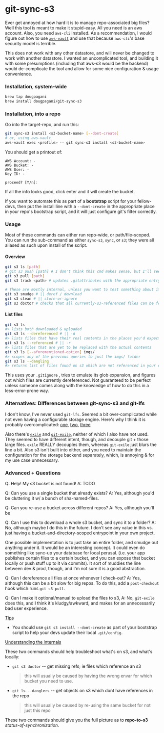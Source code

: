 # git-sync-s3

Ever get annoyed at how hard it is to manage repo-associated big files? Well this tool is meant to make it stupid-easy. All you need is an aws account. Also, you need `aws-cli` installed. As a recommendation, I would figure out how to use [`aws-vault`](https://github.com/99designs/aws-vault) and use that because `aws-cli`'s base security model is terrible.

This does not work with any other datastore, and will never be changed to work with another datastore. I wanted an uncomplicated tool, and building it with some presumptions (including that aws-s3 would be the backend) would de-complicate the tool and allow for some nice configuration & usage convenience.

### Installation, system-wide

```sh
brew tap dougpagani
brew install dougpagani/git-sync-s3
```

### Installation, into a repo

Go into the target-repo, and run this:

```sh
git sync-s3 install <s3-bucket-name> [--dont-create]
# or, using aws-vault
aws-vault exec <profile> -- git sync-s3 install <s3-bucket-name>
```

You should get a printout of:

```text
AWS Account: -
AWS Bucket: -
AWS User: -
Key ID: -

proceed? [Y/n]: 
```

If all the info looks good, click enter and it will create the bucket.

If you want to automate this as part of a **bootstrap** script for your fellow-devs, then put the install line with a `--dont-create` in the appropriate place in your repo's bootstrap script, and it will just configure git's filter correctly. 

### Usage

Most of these commands can either run repo-wide, or path/file-scoped. You can run the sub-command as either `sync-s3`, `sync`, or `s3`; they were all aliased as such upon install of the script.

#### Overview

```sh
git s3 ls [path]
# git s3 push [path] # I don't think this cmd makes sense, but I'll see
git s3 pull [path]
git s3 track <path> # updates .gitattributes with the appropriate entry; also git-add's

# These are mostly internal, unless you want to test something about it.
git s3 smudge # || deref / download
git s3 clean # || store-or-ignore
git s3 doctor # checks that all currently-s3-referenced files can be found on s3
```

#### List files

```sh
git s3 ls
#> lists both downloaded & uploaded
git s3 ls --dereferenced # || -d
#> lists files that have their real contents in the places you'd expect
git s3 ls --referenced # || -r
#> lists files that are yet to be replaced with the actual contents
git s3 ls [--aforementioned-option] imgs/
#> scopes any of the previous queries to just the imgs/ folder
git s3 ls --dangling
#> returns list of files found on s3 which are not referenced in your current HEAD
```

This uses your `.gitignore` , tries to emulate its glob expansion, and figures out which files are currently dereferenced. Not guaranteed to be perfect unless someone comes along with the knowledge of how to do this in a less-error-prone way.

### Alternatives: Differences between git-sync-s3 and git-lfs

I don't know, I've never used `git-lfs`. Seemed a bit over-complicated while not even having a configurable storage engine.
Here's why I think it is probably overcomplicated: [one](https://blog.dermah.com/2020/05/26/how-to-be-stingy-git-lfs-on-your-own-s3-bucket/), [two](https://dzone.com/articles/git-lfs-why-and-how-to-use), [three](https://stackoverflow.com/questions/41200129/using-git-lfs-with-s3-compatible-storage)

Also there's [`exile`](https://github.com/JayavasanthRamesh/exile) and [`git-exile`](https://github.com/patstam/git-exile), neither of which I also have not used. They seemed to have different intent, though, and decouple git + those large files. `exile` REALLY decouples them, whereas `git-exile` just blurs the line a bit. Also s3 isn't built into either, and you need to maintain the configuration for the storage backend separately, which, is annoying & for my use case unnecessary.

### Advanced + Questions

Q: Help! My s3 bucket is not found!
A: TODO

Q: Can you use a single bucket that already exists?
A: Yes, although you'd be cluttering it w/ a bunch of sha-named-files.

Q: Can you re-use a bucket across different repos?
A: Yes, although you'll be 

Q: Can I use this to download a whole s3 bucket, and sync it to a folder?
A: No, although maybe I do this in the future. I don't see any value in this vs. just having a bucket-and-directory-scoped entrypoint in your own project. 

One possible implementation is to just take an entire folder, and smudge out anything under it. It would be an interesting concept. It could even do something like sync-up your database for local perusal. (i.e. your app publishes certain files to a certain bucket, and you can expose that bucket locally or push stuff up to it via commits). It sort of muddies the line between dev & prod, though, and I'm not sure it is a good abstraction.

Q: Can I dereference all files at once whenever I check-out?
A: Yes, although this can be a bit slow for big repos. To do this, add a `post-checkout` hook which runs `git s3 pull`.

Q: Can I make it optional/manual to upload the files to s3, 
A: No, `git-exile` does this, and I think it's kludgy/awkward, and makes for an unnecessarily bad user experience.

<u>Tips</u>

- You should use `git s3 install --dont-create` as part of your bootstrap script to help your devs update their local `.git/config`.

<u>Understanding the Internals</u>

These two commands should help troubleshoot what's on s3, and what's locally:

- `git s3 doctor` -- get missing refs; ie files which reference an s3

  > this will usually be caused by having the wrong envar for which bucket you need to use.

- `git ls --danglers` -- get objects on s3 which dont have references in the repo

  >  this will usually be caused by re-using the same bucket for not just this repo

These two commands should give you the full picture as to **repo-to-s3** *status-of-synchronization*.

